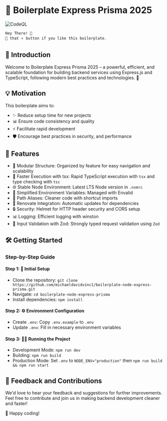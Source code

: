 # 🚀 Boilerplate Express Prisma 2025

![CodeQL](https://github.com/michaeldavidvinc1/boilerplate-node-express-prisma/actions/workflows/codeql.yml/badge.svg)

``` code
Hey There! 🙌 
🤾 that ⭐️ button if you like this boilerplate. 
```

## 🌟 Introduction

Welcome to Boilerplate Express Prisma 2025 – a powerful, efficient, and scalable foundation for building backend services using Express.js and TypeScript, following modern best practices and technologies. 🚀

## 💡 Motivation

This boilerplate aims to:

- ✨ Reduce setup time for new projects
- 📊 Ensure code consistency and quality
- ⚡  Facilitate rapid development
- 🛡️ Encourage best practices in security, and performance

## 🚀 Features

- 📁 Modular Structure: Organized by feature for easy navigation and scalability
- 💨 Faster Execution with tsx: Rapid TypeScript execution with `tsx` and type checking with `tsc`
- 🌐 Stable Node Environment: Latest LTS Node version in `.nvmrc`
- 🔧 Simplified Environment Variables: Managed with Envalid
- 🔗 Path Aliases: Cleaner code with shortcut imports
- 🔄 Renovate Integration: Automatic updates for dependencies
- 🔒 Security: Helmet for HTTP header security and CORS setup
- 📊 Logging: Efficient logging with winston
- 📝 Input Validation with Zod: Strongly typed request validation using `Zod`

## 🛠️ Getting Started

### Step-by-Step Guide

#### Step 1: 🚀 Initial Setup

- Clone the repository: `git clone https://github.com/michaeldavidvinc1/boilerplate-node-express-prisma.git`
- Navigate: `cd boilerplate-node-express-prisma`
- Install dependencies: `npm install`

#### Step 2: ⚙️ Environment Configuration

- Create `.env`: Copy `.env.example` to `.env`
- Update `.env`: Fill in necessary environment variables

#### Step 3: 🏃‍♂️ Running the Project

- Development Mode: `npm run dev`
- Building: `npm run build`
- Production Mode: Set `.env` to `NODE_ENV="production"` then `npm run build && npm run start`

## 🤝 Feedback and Contributions

We'd love to hear your feedback and suggestions for further improvements. Feel free to contribute and join us in making backend development cleaner and faster!

🎉 Happy coding!